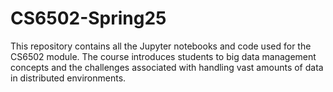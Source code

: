 # CS6502-Spring25
This repository contains all the Jupyter notebooks and code used for the CS6502 module. The course introduces students to big data management concepts and the challenges associated with handling vast amounts of data in distributed environments.
